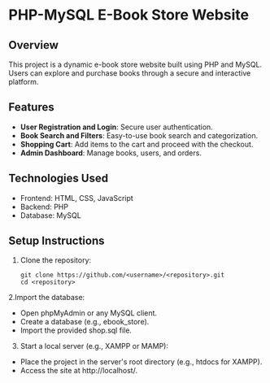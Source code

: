 # PHP-MySQL E-Book Store Website

## Overview
This project is a dynamic e-book store website built using PHP and MySQL. Users can explore and purchase books through a secure and interactive platform.

## Features
- **User Registration and Login**: Secure user authentication.
- **Book Search and Filters**: Easy-to-use book search and categorization.
- **Shopping Cart**: Add items to the cart and proceed with the checkout.
- **Admin Dashboard**: Manage books, users, and orders.

## Technologies Used
- Frontend: HTML, CSS, JavaScript
- Backend: PHP
- Database: MySQL

## Setup Instructions
1. Clone the repository:
   ```shell
   git clone https://github.com/<username>/<repository>.git
   cd <repository>
   
2.Import the database:
- Open phpMyAdmin or any MySQL client.
- Create a database (e.g., ebook_store).
- Import the provided shop.sql file.

3. Start a local server (e.g., XAMPP or MAMP):
- Place the project in the server's root directory (e.g., htdocs for XAMPP).
- Access the site at http://localhost/<project-folder>.
